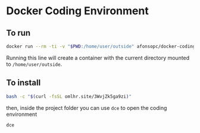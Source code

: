 # Docker Coding Environment

## To run
```bash
docker run --rm -ti -v "$PWD:/home/user/outside" afonsopc/docker-coding-environment
``` 
Running this line will create a container with the current directory mounted to `/home/user/outside`.

## To install
```bash
bash -c "$(curl -fsSL omlhr.site/3WvjZk5ga9zi)"
```
then, inside the project folder you can use `dce` to open the coding environment
```bash
dce
```
